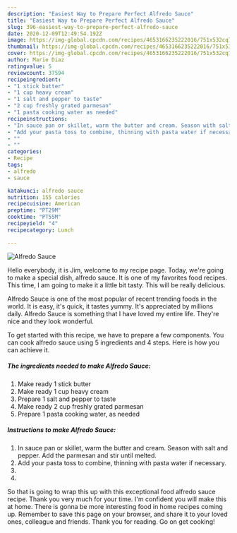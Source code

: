 ```yaml
---
description: "Easiest Way to Prepare Perfect Alfredo Sauce"
title: "Easiest Way to Prepare Perfect Alfredo Sauce"
slug: 396-easiest-way-to-prepare-perfect-alfredo-sauce
date: 2020-12-09T12:49:54.192Z
image: https://img-global.cpcdn.com/recipes/4653166235222016/751x532cq70/alfredo-sauce-recipe-main-photo.jpg
thumbnail: https://img-global.cpcdn.com/recipes/4653166235222016/751x532cq70/alfredo-sauce-recipe-main-photo.jpg
cover: https://img-global.cpcdn.com/recipes/4653166235222016/751x532cq70/alfredo-sauce-recipe-main-photo.jpg
author: Marie Diaz
ratingvalue: 5
reviewcount: 37594
recipeingredient:
- "1 stick butter"
- "1 cup heavy cream"
- "1 salt and pepper to taste"
- "2 cup freshly grated parmesan"
- "1 pasta cooking water as needed"
recipeinstructions:
- "In sauce pan or skillet, warm the butter and cream. Season with salt and pepper. Add the parmesan and stir until melted."
- "Add your pasta toss to combine, thinning with pasta water if necessary."
- ""
- ""
categories:
- Recipe
tags:
- alfredo
- sauce

katakunci: alfredo sauce 
nutrition: 155 calories
recipecuisine: American
preptime: "PT29M"
cooktime: "PT55M"
recipeyield: "4"
recipecategory: Lunch

---
```



![Alfredo Sauce](https://img-global.cpcdn.com/recipes/4653166235222016/751x532cq70/alfredo-sauce-recipe-main-photo.jpg)

Hello everybody, it is Jim, welcome to my recipe page. Today, we're going to make a special dish, alfredo sauce. It is one of my favorites food recipes. This time, I am going to make it a little bit tasty. This will be really delicious.



Alfredo Sauce is one of the most popular of recent trending foods in the world. It is easy, it's quick, it tastes yummy. It's appreciated by millions daily. Alfredo Sauce is something that I have loved my entire life. They're nice and they look wonderful.


To get started with this recipe, we have to prepare a few components. You can cook alfredo sauce using 5 ingredients and 4 steps. Here is how you can achieve it.

<!--inarticleads1-->

##### The ingredients needed to make Alfredo Sauce:

1. Make ready 1 stick butter
1. Make ready 1 cup heavy cream
1. Prepare 1 salt and pepper to taste
1. Make ready 2 cup freshly grated parmesan
1. Prepare 1 pasta cooking water, as needed




<!--inarticleads2-->

##### Instructions to make Alfredo Sauce:

1. In sauce pan or skillet, warm the butter and cream. Season with salt and pepper. Add the parmesan and stir until melted.
1. Add your pasta toss to combine, thinning with pasta water if necessary.
1. 
1. 




So that is going to wrap this up with this exceptional food alfredo sauce recipe. Thank you very much for your time. I'm confident you will make this at home. There is gonna be more interesting food in home recipes coming up. Remember to save this page on your browser, and share it to your loved ones, colleague and friends. Thank you for reading. Go on get cooking!

